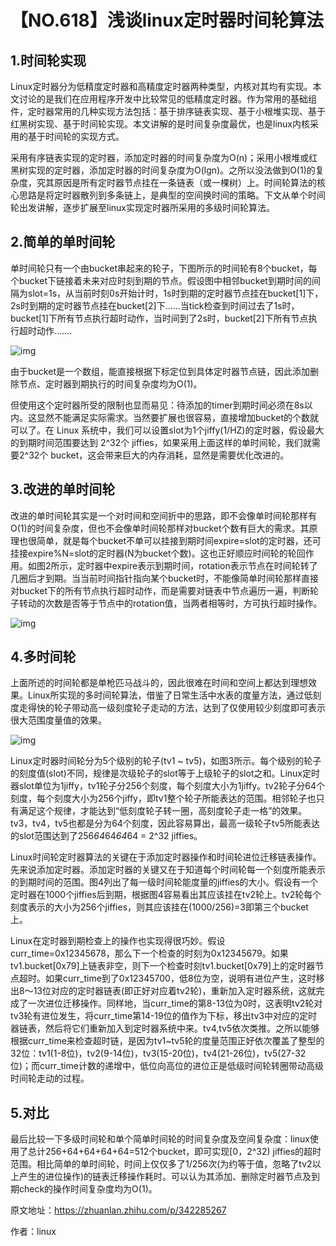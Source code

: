 # 【NO.618】浅谈linux定时器时间轮算法

## 1.时间轮实现

Linux定时器分为低精度定时器和高精度定时器两种类型，内核对其均有实现。本文讨论的是我们在应用程序开发中比较常见的低精度定时器。作为常用的基础组件，定时器常用的几种实现方法包括：基于排序链表实现、基于小根堆实现、基于红黑树实现、基于时间轮实现。本文讲解的是时间复杂度最优，也是linux内核采用的基于时间轮的实现方式。

采用有序链表实现的定时器，添加定时器的时间复杂度为O(n)；采用小根堆或红黑树实现的定时器，添加定时器的时间复杂度为O(lgn)。之所以没法做到O(1)的复杂度，究其原因是所有定时器节点挂在一条链表（或一棵树）上。时间轮算法的核心思路是将定时器散列到多条链上，是典型的空间换时间的策略。下文从单个时间轮出发讲解，逐步扩展至linux实现定时器所采用的多级时间轮算法。

## 2.简单的单时间轮

单时间轮只有一个由bucket串起来的轮子，下图所示的时间轮有8个bucket，每个bucket下链接着未来对应时刻到期的节点。假设图中相邻bucket到期时间的间隔为slot=1s，从当前时刻0s开始计时，1s时到期的定时器节点挂在bucket[1]下，2s时到期的定时器节点挂在bucket[2]下……当tick检查到时间过去了1s时，bucket[1]下所有节点执行超时动作，当时间到了2s时，bucket[2]下所有节点执行超时动作…….

![img](https://pic3.zhimg.com/80/v2-cdd812bd00ff94c2375cacdec8303c42_720w.webp)

由于bucket是一个数组，能直接根据下标定位到具体定时器节点链，因此添加删除节点、定时器到期执行的时间复杂度均为O(1)。

但使用这个定时器所受的限制也显而易见：待添加的timer到期时间必须在8s以内。这显然不能满足实际需求。当然要扩展也很容易，直接增加bucket的个数就可以了。在 Linux 系统中，我们可以设置slot为1个jiffy(1/HZ)的定时器，假设最大的到期时间范围要达到 2^32个 jiffies，如果采用上面这样的单时间轮，我们就需要2^32个 bucket，这会带来巨大的内存消耗，显然是需要优化改进的。

## 3.改进的单时间轮

改进的单时间轮其实是一个对时间和空间折中的思路，即不会像单时间轮那样有O(1)的时间复杂度，但也不会像单时间轮那样对bucket个数有巨大的需求。其原理也很简单，就是每个bucket不单可以挂接到期时间expire=slot的定时器，还可挂接expire%N=slot的定时器(N为bucket个数)。这也正好顺应时间轮的轮回作用。如图2所示，定时器中expire表示到期时间，rotation表示节点在时间轮转了几圈后才到期。当当前时间指针指向某个bucket时，不能像简单时间轮那样直接对bucket下的所有节点执行超时动作，而是需要对链表中节点遍历一遍，判断轮子转动的次数是否等于节点中的rotation值，当两者相等时，方可执行超时操作。

![img](https://pic3.zhimg.com/80/v2-660ad476cd1aae5ac39ef5a59e391d46_720w.webp)

## 4.多时间轮

上面所述的时间轮都是单枪匹马战斗的，因此很难在时间和空间上都达到理想效果。Linux所实现的多时间轮算法，借鉴了日常生活中水表的度量方法，通过低刻度走得快的轮子带动高一级刻度轮子走动的方法，达到了仅使用较少刻度即可表示很大范围度量值的效果。

![img](https://pic1.zhimg.com/80/v2-cce7c9b5e10b03519576045d7dae3938_720w.webp)

Linux定时器时间轮分为5个级别的轮子(tv1 ~ tv5)，如图3所示。每个级别的轮子的刻度值(slot)不同，规律是次级轮子的slot等于上级轮子的slot之和。Linux定时器slot单位为1jiffy，tv1轮子分256个刻度，每个刻度大小为1jiffy。tv2轮子分64个刻度，每个刻度大小为256个jiffy，即tv1整个轮子所能表达的范围。相邻轮子也只有满足这个规律，才能达到“低刻度轮子转一圈，高刻度轮子走一格”的效果。tv3，tv4，tv5也都是分为64个刻度，因此容易算出，最高一级轮子tv5所能表达的slot范围达到了256*64*64*64*64 = 2^32 jiffies。

Linux时间轮定时器算法的关键在于添加定时器操作和时间轮进位迁移链表操作。先来说添加定时器。添加定时器的关键又在于知道每个时间轮每一个刻度所能表示的到期时间的范围。图4列出了每一级时间轮能度量的jiffies的大小。假设有一个定时器在1000个jiffies后到期，根据图4容易看出其应该挂在tv2轮上。tv2轮每个刻度表示的大小为256个jiffies，则其应该挂在(1000/256)=3即第三个bucket上。

Linux在定时器到期检查上的操作也实现得很巧妙。假设curr_time=0x12345678，那么下一个检查的时刻为0x12345679。如果tv1.bucket[0x79]上链表非空，则下一个检查时刻tv1.bucket[0x79]上的定时器节点超时。如果curr_time到了0x12345700，低8位为空，说明有进位产生，这时移出8～13位对应的定时器链表(即正好对应着tv2轮)，重新加入定时器系统，这就完成了一次进位迁移操作。同样地，当curr_time的第8-13位为0时，这表明tv2轮对tv3轮有进位发生，将curr_time第14-19位的值作为下标，移出tv3中对应的定时器链表，然后将它们重新加入到定时器系统中来。tv4,tv5依次类推。之所以能够根据curr_time来检查超时链，是因为tv1~tv5轮的度量范围正好依次覆盖了整型的32位：tv1(1-8位)，tv2(9-14位)，tv3(15-20位)，tv4(21-26位)，tv5(27-32位)；而curr_time计数的递增中，低位向高位的进位正是低级时间轮转圈带动高级时间轮走动的过程。

## 5.对比

最后比较一下多级时间轮和单个简单时间轮的时间复杂度及空间复杂度：linux使用了总计256+64+64+64+64=512个bucket，即可实现[0，2^32) jiffies的超时范围。相比简单的单时间轮，时间上仅仅多了1/256次(为约等于值，忽略了tv2以上产生的进位操作)的链表迁移操作耗时。可以认为其添加、删除定时器节点及到期check的操作时间复杂度均为O(1)。

原文地址：https://zhuanlan.zhihu.com/p/342285267

作者：linux